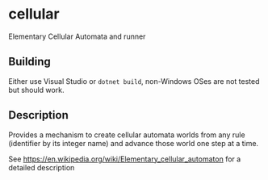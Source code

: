 # cellular
Elementary Cellular Automata and runner

## Building
Either use Visual Studio or `dotnet build`, non-Windows OSes are not tested but should work.

## Description
Provides a mechanism to create cellular automata worlds from any rule (identifier by its integer name) and advance those world one step at a time.

See https://en.wikipedia.org/wiki/Elementary_cellular_automaton for a detailed description